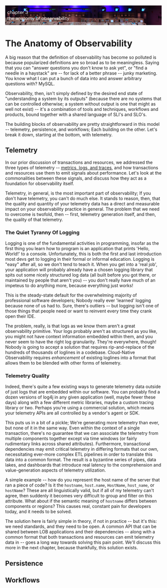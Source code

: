 ![Chapter 3 - The Anatomy of Observability](./img/ch3_header.png)

# The Anatomy of Observability

A big reason that the definition of observability has become so polluted is
because popularized definitions are so broad as to be meaningless. Saying that
you can "answer questions you don't know to ask yet", or "find a needle in a
haystack" are -- for lack of a better phrase -- junky marketing. You know what I
can put a bunch of data into and answer arbitrary questions with? MySQL.

Observability, then, isn't simply defined by the desired end state of
"understanding a system by its outputs" (because there are no systems that can
be controlled otherwise; a system without output is one that might as well not
exist) -- it's a combination of tools and techniques, workflows and products,
bound together with a shared language of SLI's and SLO's. 

The building blocks of observability are pretty straightforward in this model --
telemetry, persistence, and workflows; Each building on the other. Let's break
it down, starting at the bottom, with telemetry.

## Telemetry

In our prior discussion of transactions and resources, we addressed the three
types of telemetry -- [metrics, logs, and
traces](./customers-and-engineers.md#transactions), and how transactions and
resources use them to emit signals about performance. Let's look at the
commonalities between these signals, and discuss how they act as a foundation
for observability itself.

Telemetry, in general, is the most important part of observability; If you don't
have telemetry, you can't do much else. It stands to reason, then, that the
quality and quantity of your telemetry data has a direct and measurable impact
on your observability practice in general. The problem that we need to overcome
is twofold, then -- first, telemetry generation itself, and then, the quality of
that telemetry.

### The Quiet Tyranny Of Logging

Logging is one of the fundamental activities in programming, insofar as the
first thing you learn how to program is an application that prints 'Hello,
World!' to a console. Unfortunately, this is both the first and last
introduction most devs get to logging in their formal or informal education.
Logging is "easy" after all, so we don't tend to teach it. When you get into a
'real job', your application will probably already have a chosen logging library
that spits out some nicely structured log data (all built before you got there,
or maintained by people that aren't you) -- you don't really have much of an
impeteus to do anything more, because everything just works!

This is the steady-state default for the overwhelming majority of professional
software developers; Nobody really ever 'learned' logging because none of us had
to. Sure, there's outliers -- but logging isn't one of those things that people
need or want to reinvent every time they crank open their IDE. 

The problem, really, is that logs as we know them aren't a great observability
primitive. Your logs probably aren't as structured as you like, you might not
have context information embedded within them, and you never seem to have the
right log granularity. They're everywhere, though! Nobody is going to accept a
solution that requires rip-and-replace of the hundreds of thousands of loglines
in a codebase. Cloud-Native Observability requires _enhancement_ of existing
loglines into a format that allows them to be blended with other forms of
telemetry.

### Telemetry Quality

Indeed, there's quite a few existing ways to generate telemetry data outside of
just logs that are embedded within our software. You can probably find a dozen
versions of log4j in any given application (well, maybe fewer these days) along
with a few different metric libraries, maybe a custom tracing library or two.
Perhaps you're using a commercial solution, which means your telemetry APIs are
all controlled by a vendor's agent or SDK.

This puts us in a bit of a pickle; We're generating more telemetry than ever,
but none of it in the same way. Even within the context of a single transaction,
there's no guarantee that we can associate the telemetry from multiple
components together except via time windows (or fairly rudimentary links across
shared attributes). Furthermore, transactional dependencies may emit critical
telemetry in differing formats that our own, necessitating ever-more complex ETL
pipelines in order to translate this data into a common format. The result is a
byzantine series of pipes, data lakes, and dashboards that introduce real
latency to the comprehension and value-generation aspects of telemetry
utilization.

A simple example -- how do you represent the host name of the server that ran a
piece of code? Is it the `hostname`, `host.name`, `HostName`, `host_name`, or
`hostName`? These are all linguistically valid, but if all of my telemetry can't
agree, then suddenly it becomes very difficult to group and filter on this
attribute. What about if the semantic meaning of `hostname` differs between
components or regions? This causes real, constant pain for developers today, and
it needs to be solved.

The solution here is fairly simple in theory, if not in practice -- but it's
this: we need standards, and they need to be open. A common API that can be
shared between LOB applications and their dependencies -- along with a common
format that both transactions and resources can emit telemetry data in -- goes a
long way towards solving this pain point. We'll discuss this more in the next
chapter, because thankfully, this solution exists.

## Persistence



## Workflows